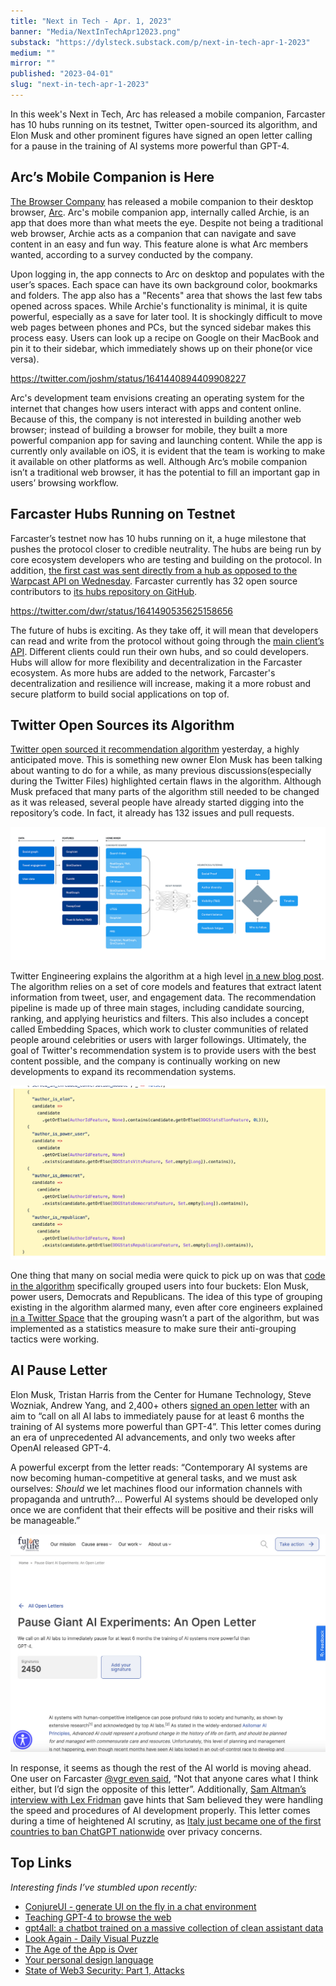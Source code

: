 ```yaml
---
title: "Next in Tech - Apr. 1, 2023"
banner: "Media/NextInTechApr12023.png"
substack: "https://dylsteck.substack.com/p/next-in-tech-apr-1-2023"
medium: ""
mirror: ""
published: "2023-04-01"
slug: "next-in-tech-apr-1-2023"
---
```

In this week's Next in Tech, Arc has released a mobile companion, Farcaster has 10 hubs running on its testnet, Twitter open-sourced its algorithm, and Elon Musk and other prominent figures have signed an open letter calling for a pause in the training of AI systems more powerful than GPT-4.

## Arc’s Mobile Companion is Here

[The Browser Company](https://thebrowser.company/) has released a mobile companion to their desktop browser, [Arc](https://arc.net). Arc's mobile companion app, internally called Archie, is an app that does more than what meets the eye. Despite not being a traditional web browser, Archie acts as a companion that can navigate and save content in an easy and fun way. This feature alone is what Arc members wanted, according to a survey conducted by the company.

Upon logging in, the app connects to Arc on desktop and populates with the user’s spaces. Each space can have its own background color, bookmarks and folders. The app also has a "Recents" area that shows the last few tabs opened across spaces. While Archie's functionality is minimal, it is quite powerful, especially as a save for later tool. It is shockingly difficult to move web pages between phones and PCs, but the synced sidebar makes this process easy. Users can look up a recipe on Google on their MacBook and pin it to their sidebar, which immediately shows up on their phone(or vice versa).

https://twitter.com/joshm/status/1641440894409908227

Arc's development team envisions creating an operating system for the internet that changes how users interact with apps and content online. Because of this, the company is not interested in building another web browser; instead of building a browser for mobile, they built a more powerful companion app for saving and launching content. While the app is currently only available on iOS, it is evident that the team is working to make it available on other platforms as well. Although Arc’s mobile companion isn’t a traditional web browser, it has the potential to fill an important gap in users’ browsing workflow.

## Farcaster Hubs Running on Testnet

Farcaster’s testnet now has 10 hubs running on it, a huge milestone that pushes the protocol closer to credible neutrality. The hubs are being run by core ecosystem developers who are testing and building on the protocol. In addition, [the first cast was sent directly from a hub as opposed to the Warpcast API on Wednesday](https://warpcast.com/dwr/0x36367c). Farcaster currently has 32 open source contributors to [its hubs repository on GitHub](https://github.com/farcasterxyz/hub-monorepo).

https://twitter.com/dwr/status/1641490535625158656

The future of hubs is exciting. As they take off, it will mean that developers can read and write from the protocol without going through the [main client’s API](https://warpcast.notion.site/Merkle-v2-API-Documentation-c19a9494383a4ce0bd28db6d44d99ea8). Different clients could run their own hubs, and so could developers. Hubs will allow for more flexibility and decentralization in the Farcaster ecosystem. As more hubs are added to the network, Farcaster's decentralization and resilience will increase, making it a more robust and secure platform to build social applications on top of.

## Twitter Open Sources its Algorithm

[Twitter open sourced it recommendation algorithm](https://github.com/twitter/the-algorithm/) yesterday, a highly anticipated move. This is something new owner Elon Musk has been talking about wanting to do for a while, as many previous discussions(especially during the Twitter Files) highlighted certain flaws in the algorithm. Although Musk prefaced that many parts of the algorithm still needed to be changed as it was released, several people have already started digging into the repository’s code. In fact, it already has 132 issues and pull requests.

![Twitter algorithm diagram](Media/TwitterAlgoDiagram.png)

Twitter Engineering explains the algorithm at a high level [in a new blog post](https://blog.twitter.com/engineering/en_us/topics/open-source/2023/twitter-recommendation-algorithm). The algorithm relies on a set of core models and features that extract latent information from tweet, user, and engagement data. The recommendation pipeline is made up of three main stages, including candidate sourcing, ranking, and applying heuristics and filters. This also includes a concept called Embedding Spaces, which work to cluster communities of related people around celebrities or users with larger followings. Ultimately, the goal of Twitter's recommendation system is to provide users with the best content possible, and the company is continually working on new developments to expand its recommendation systems.

![Twitter algorithm code snippet](Media/TwitterAlgoCodeSnippet.jpeg)

One thing that many on social media were quick to pick up on was that [code in the algorithm](https://github.com/twitter/the-algorithm/blob/7f90d0ca342b928b479b512ec51ac2c3821f5922/home-mixer/server/src/main/scala/com/twitter/home_mixer/functional_component/decorator/HomeTweetTypePredicates.scala#L224-L247) specifically grouped users into four buckets: Elon Musk, power users, Democrats and Republicans. The idea of this type of grouping existing in the algorithm alarmed many, even after core engineers explained [in a Twitter Space](https://twitter.com/elonmusk/status/1641880448061120513) that the grouping wasn’t a part of the algorithm, but was implemented as a statistics measure to make sure their anti-grouping tactics were working.

## AI Pause Letter

Elon Musk, Tristan Harris from the Center for Humane Technology, Steve Wozniak, Andrew Yang, and 2,400+ others [signed an open letter](https://futureoflife.org/open-letter/pause-giant-ai-experiments/) with an aim to “call on all AI labs to immediately pause for at least 6 months the training of AI systems more powerful than GPT-4”. This letter comes during an era of unprecedented AI advancements, and only two weeks after OpenAI released GPT-4.

A powerful excerpt from the letter reads: “Contemporary AI systems are now becoming human-competitive at general tasks, and we must ask ourselves: _Should_ we let machines flood our information channels with propaganda and untruth?… Powerful AI systems should be developed only once we are confident that their effects will be positive and their risks will be manageable.”

![Pause AI advancement open letter](Media/PauseAIOpenLetter.jpeg)

In response, it seems as though the rest of the AI world is moving ahead. One user on Farcaster [@vgr even said](https://warpcast.com/vgr/0x6089f3), “Not that anyone cares what I think either, but I’d sign the opposite of this letter”. Additionally, [Sam Altman’s interview with Lex Fridman](https://www.youtube.com/watch?v=L_Guz73e6fw&t=34s) gave hints that Sam believed they were handling the speed and procedures of AI development properly. This letter comes during a time of heightened AI scrutiny, as [Italy just became one of the first countries to ban ChatGPT nationwide](https://www.bbc.com/news/technology-65139406) over privacy concerns.

## Top Links

_Interesting finds I’ve stumbled upon recently:_

- [ConjureUI - generate UI on the fly in a chat environment](https://twitter.com/sgrove/status/1640417065650778113)
- [Teaching GPT-4 to browse the web](https://twitter.com/m1guelpf/status/1640020967442227200)
- [gpt4all: a chatbot trained on a massive collection of clean assistant data](https://github.com/nomic-ai/gpt4all)
- [Look Again - Daily Visual Puzzle](https://lookaga.in/)
- [The Age of the App is Over](https://browsercompany.substack.com/p/the-age-of-the-app-is-over)
- [Your personal design language](https://www.proofofconcept.pub/p/your-personal-design-language)
- [State of Web3 Security: Part 1, Attacks](https://blog.stelolabs.com/state-of-web3-security-part-1/)